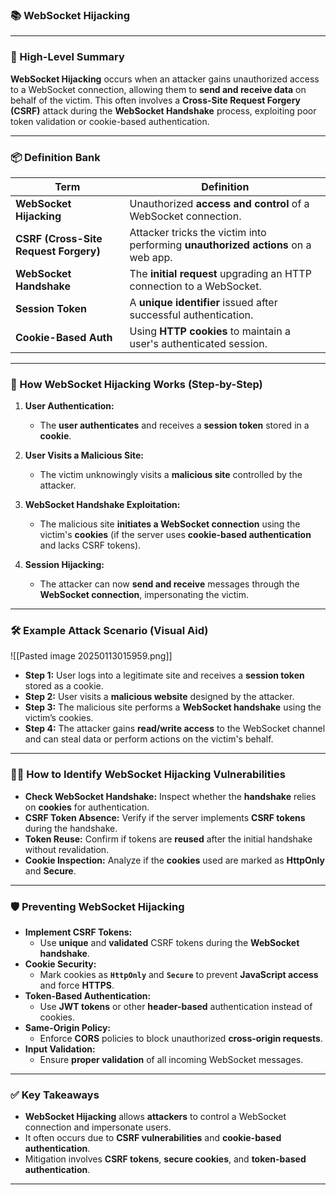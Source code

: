 ### 📚 WebSocket Hijacking

---

### 🚀 High-Level Summary

**WebSocket Hijacking** occurs when an attacker gains unauthorized access to a WebSocket connection, allowing them to **send and receive data** on behalf of the victim. This often involves a **Cross-Site Request Forgery (CSRF)** attack during the **WebSocket Handshake** process, exploiting poor token validation or cookie-based authentication.

---

### 📦 Definition Bank

| **Term**                              | **Definition**                                                                    |
| ------------------------------------- | --------------------------------------------------------------------------------- |
| **WebSocket Hijacking**               | Unauthorized **access and control** of a WebSocket connection.                    |
| **CSRF (Cross-Site Request Forgery)** | Attacker tricks the victim into performing **unauthorized actions** on a web app. |
| **WebSocket Handshake**               | The **initial request** upgrading an HTTP connection to a WebSocket.              |
| **Session Token**                     | A **unique identifier** issued after successful authentication.                   |
| **Cookie-Based Auth**                 | Using **HTTP cookies** to maintain a user's authenticated session.                |

---

### 📡 How WebSocket Hijacking Works (Step-by-Step)

1. **User Authentication:**
    
    - The **user authenticates** and receives a **session token** stored in a **cookie**.
2. **User Visits a Malicious Site:**
    
    - The victim unknowingly visits a **malicious site** controlled by the attacker.
3. **WebSocket Handshake Exploitation:**
    
    - The malicious site **initiates a WebSocket connection** using the victim's **cookies** (if the server uses **cookie-based authentication** and lacks CSRF tokens).
4. **Session Hijacking:**
    
    - The attacker can now **send and receive** messages through the **WebSocket connection**, impersonating the victim.

---

### 🛠️ Example Attack Scenario (Visual Aid)
![[Pasted image 20250113015959.png]]
- **Step 1:** User logs into a legitimate site and receives a **session token** stored as a cookie.
- **Step 2:** User visits a **malicious website** designed by the attacker.
- **Step 3:** The malicious site performs a **WebSocket handshake** using the victim’s cookies.
- **Step 4:** The attacker gains **read/write access** to the WebSocket channel and can steal data or perform actions on the victim's behalf.

---

### 🕵️‍♂️ How to Identify WebSocket Hijacking Vulnerabilities

- **Check WebSocket Handshake:** Inspect whether the **handshake** relies on **cookies** for authentication.
- **CSRF Token Absence:** Verify if the server implements **CSRF tokens** during the handshake.
- **Token Reuse:** Confirm if tokens are **reused** after the initial handshake without revalidation.
- **Cookie Inspection:** Analyze if the **cookies** used are marked as **HttpOnly** and **Secure**.

---

### 🛡️ Preventing WebSocket Hijacking

- **Implement CSRF Tokens:**
    - Use **unique** and **validated** CSRF tokens during the **WebSocket handshake**.
- **Cookie Security:**
    - Mark cookies as **`HttpOnly`** and **`Secure`** to prevent **JavaScript access** and force **HTTPS**.
- **Token-Based Authentication:**
    - Use **JWT tokens** or other **header-based** authentication instead of cookies.
- **Same-Origin Policy:**
    - Enforce **CORS** policies to block unauthorized **cross-origin requests**.
- **Input Validation:**
    - Ensure **proper validation** of all incoming WebSocket messages.

---

### ✅ Key Takeaways

- **WebSocket Hijacking** allows **attackers** to control a WebSocket connection and impersonate users.
- It often occurs due to **CSRF vulnerabilities** and **cookie-based authentication**.
- Mitigation involves **CSRF tokens**, **secure cookies**, and **token-based authentication**.

---
